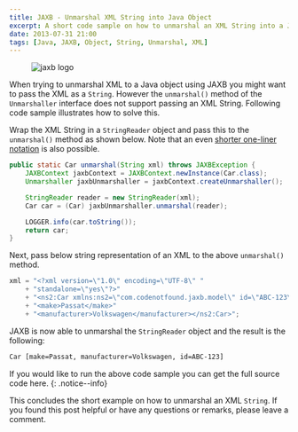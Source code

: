 ```yaml
---
title: JAXB - Unmarshal XML String into Java Object
excerpt: A short code sample on how to unmarshal an XML String into a Java Object using JAXB.
date: 2013-07-31 21:00
tags: [Java, JAXB, Object, String, Unmarshal, XML]
---
```


<figure>
    <img src="{{ site.url }}/assets/images/logos/jaxb-logo.png" alt="jaxb logo">
</figure>

When trying to unmarshal XML to a Java object using JAXB you might want to pass the XML as a `String`. However the `unmarshal()` method of the `Unmarshaller` interface does not support passing an XML String. Following code sample illustrates how to solve this.

Wrap the XML String in a `StringReader` object and pass this to the `unmarshal()` method as shown below. Note that an even [shorter one-liner notation](http://stackoverflow.com/a/9794300/4201470)  is also possible.
~~~ java
public static Car unmarshal(String xml) throws JAXBException {
    JAXBContext jaxbContext = JAXBContext.newInstance(Car.class);
    Unmarshaller jaxbUnmarshaller = jaxbContext.createUnmarshaller();

    StringReader reader = new StringReader(xml);
    Car car = (Car) jaxbUnmarshaller.unmarshal(reader);

    LOGGER.info(car.toString());
    return car;
}
~~~

Next, pass below string representation of an XML to the above `unmarshal()` method.
~~~ java
xml = "<?xml version=\"1.0\" encoding=\"UTF-8\" "
    + "standalone=\"yes\"?>"
    + "<ns2:Car xmlns:ns2=\"com.codenotfound.jaxb.model\" id=\"ABC-123\">"
    + "<make>Passat</make>"
    + "<manufacturer>Volkswagen</manufacturer></ns2:Car>";
~~~

JAXB is now able to unmarshal the `StringReader` object and the result is the following:
~~~ html
Car [make=Passat, manufacturer=Volkswagen, id=ABC-123]
~~~

If you would like to run the above code sample you can get the full source code here.
{: .notice--info}

This concludes the short example on how to unmarshal an XML `String`. If you found this post helpful or have any questions or remarks, please leave a comment. 

